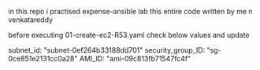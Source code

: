 in this repo i practised expense-ansible lab
this entire code written by me n venkatareddy

before executing 01-create-ec2-R53.yaml check below values and update

subnet_id: "subnet-0ef264b33188dd701"
security_group_ID: "sg-0ce851e2131cc0a28"
AMI_ID: "ami-09c813fb71547fc4f"